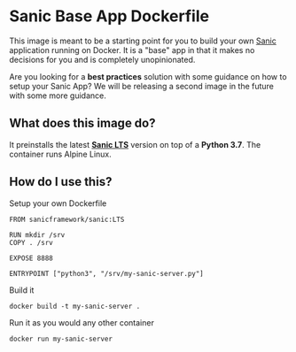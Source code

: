 # Sanic Base App Dockerfile

This image is meant to be a starting point for you to build your own [Sanic](https://github.com/huge-success/sanic) application running on Docker. It is a "base" app in that it makes no decisions for you and is completely unopinionated.

Are you looking for a **best practices** solution with some guidance on how to setup your Sanic App? We will be releasing a second image in the future with some more guidance.

## What does this image do?

It preinstalls the latest [**Sanic LTS**](https://sanic.readthedocs.io/en/18.12.0/) version on top of a **Python 3.7**. The container runs Alpine Linux.

## How do I use this?

Setup your own Dockerfile

    FROM sanicframework/sanic:LTS

    RUN mkdir /srv
    COPY . /srv

    EXPOSE 8888

    ENTRYPOINT ["python3", "/srv/my-sanic-server.py"]

Build it

    docker build -t my-sanic-server .

Run it as you would any other container

    docker run my-sanic-server
